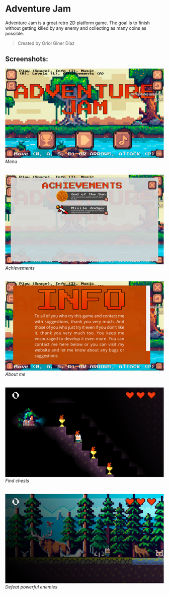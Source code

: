 # Adventure Jam
Adventure Jam is a great retro 2D platform game. The goal is to finish without getting killed by any enemy and collecting as many coins as possible.
> Created by Oriol Giner Díaz

## Screenshots:
![Menu](https://raw.githubusercontent.com/oriolgds/Adventure-Jam-Release/main/Screenshot%201.png)
*Menu*
<br><br><br>
![Achievements](https://raw.githubusercontent.com/oriolgds/Adventure-Jam-Release/main/Screenshot%202.5.png)
*Achievements*
<br><br><br>
![Info](https://raw.githubusercontent.com/oriolgds/Adventure-Jam-Release/main/Screenshot%202.png)
*About me*
<br><br><br>
![Find chests](https://raw.githubusercontent.com/oriolgds/Adventure-Jam-Release/main/Screenshot%203.png)
*Find chests*
<br><br><br>
![Defeat powerful enemies](https://raw.githubusercontent.com/oriolgds/Adventure-Jam-Release/main/Screenshot%204.png)
*Defeat powerful enemies*
<br><br><br>
